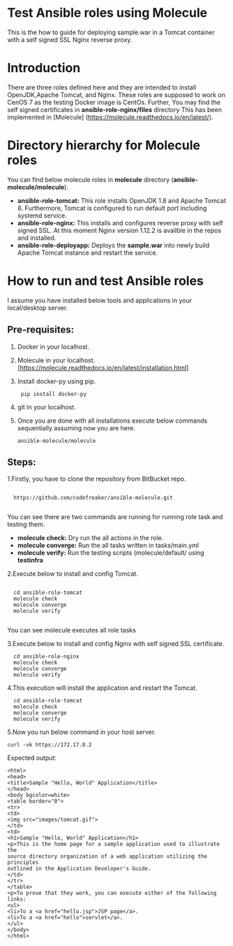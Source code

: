 # Test Ansible roles using Molecule
This is the how to guide for deploying sample.war in a Tomcat container with a self signed SSL Nginx reverse proxy.
# Introduction
There are three roles defined here and they are intended to install OpenJDK,Apache Tomcat, and Nginx. These roles are supposed to work on CenOS 7 as the testing Docker image is CentOs. Further, You may find the self signed certificates in **ansible-role-nginx/files** directory
This has been implemented in [Molecule] (https://molecule.readthedocs.io/en/latest/).

# Directory hierarchy for Molecule roles

You can find below molecule roles in **molecule** directory (**ansible-molecule/molecule**).

  - **ansible-role-tomcat:** This role installs OpenJDK 1.8 and Apache Tomcat 8. Furthermore, Tomcat is configured to run default  port including systemd service.
  - **ansible-role-nginx:** This installs and configures reverse proxy with self signed SSL. At this moment Nginx version 1.12.2 is availble in the repos and installed.
  - **ansible-role-deployapp:** Deploys the **sample.war**	into newly build Apache Tomcat instance and restart the service.

# How to run and test Ansible roles

I assume you have installed below tools and applications in your local/desktop server.

## Pre-requisites:

1. Docker in your localhost.
2. Molecule in your localhost. [https://molecule.readthedocs.io/en/latest/installation.html]
3. Install docker-py using pip.

    ```
     pip install docker-py
    ```    
    
4. git in your localhost.
5. Once you are done with all installations execute below commands sequentially assuming now you are here.
    ``` 
    ansible-molecule/molecule 
    ```
    
## Steps:  

1.Firstly, you have to clone the repository from BitBucket repo.
   
```

  https://github.com/codefreaker/ansible-molecule.git
  
```
   
You can see there are two commands are running for running role task and testing them.
    
   * **molecule check:** Dry run the all actions in the role.
   * **molecule converge:** Run the all tasks written in tasks/main.yml
   * **molecule verify:** Run the testing scripts (molecule/default/ using **testinfra**     
   

2.Execute below to install and config Tomcat.  
    
```

  cd ansible-role-tomcat
  molecule check
  molecule converge
  molecule verify 
  
```

You can see molecule executes all role tasks 

3.Execute below to install and config Nginx with self signed SSL certificate.

``` 
  cd ansible-role-nginx
  molecule check
  molecule converge 
  molecule verify          
```
4.This execution will install the application and restart the Tomcat.
   
``` 
  cd ansible-role-tomcat
  molecule check
  molecule converge 
  molecule verify       
```

5.Now you run below command in your host server. 

```
curl -vk https://172.17.0.2 
```

Expected output:

	<html>
	<head>
	<title>Sample "Hello, World" Application</title>
	</head>
	<body bgcolor=white>
	<table border="0">
	<tr>
	<td>
	<img src="images/tomcat.gif">
	</td>
	<td>
	<h1>Sample "Hello, World" Application</h1>
	<p>This is the home page for a sample application used to illustrate the
	source directory organization of a web application utilizing the principles
	outlined in the Application Developer's Guide.
	</td>
	</tr>
	</table>
	<p>To prove that they work, you can execute either of the following links:
	<ul>
	<li>To a <a href="hello.jsp">JSP page</a>.
	<li>To a <a href="hello">servlet</a>.
	</ul>
	</body>
	</html>
     
      
